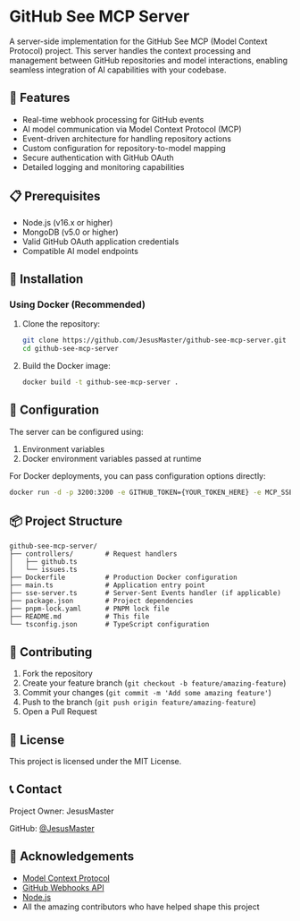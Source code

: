 # GitHub See MCP Server

A server-side implementation for the GitHub See MCP (Model Context Protocol) project. This server handles the context processing and management between GitHub repositories and model interactions, enabling seamless integration of AI capabilities with your codebase.

## 🚀 Features

- Real-time webhook processing for GitHub events
- AI model communication via Model Context Protocol (MCP)
- Event-driven architecture for handling repository actions
- Custom configuration for repository-to-model mapping
- Secure authentication with GitHub OAuth
- Detailed logging and monitoring capabilities

## 📋 Prerequisites

- Node.js (v16.x or higher)
- MongoDB (v5.0 or higher)
- Valid GitHub OAuth application credentials
- Compatible AI model endpoints

## 🔧 Installation

### Using Docker (Recommended)

1. Clone the repository:
   ```bash
   git clone https://github.com/JesusMaster/github-see-mcp-server.git
   cd github-see-mcp-server
   ```

2. Build the Docker image:
   ```bash
   docker build -t github-see-mcp-server .
   ```


## 🔧 Configuration

The server can be configured using:

1. Environment variables
2. Docker environment variables passed at runtime

For Docker deployments, you can pass configuration options directly:

```bash
docker run -d -p 3200:3200 -e GITHUB_TOKEN={YOUR_TOKEN_HERE} -e MCP_SSE_PORT=3200 --name github-see-mcp-server github-see-mcp-server
```


## 📦 Project Structure

```
github-see-mcp-server/
├── controllers/        # Request handlers
│   ├── github.ts
│   └── issues.ts
├── Dockerfile          # Production Docker configuration
├── main.ts             # Application entry point
├── sse-server.ts       # Server-Sent Events handler (if applicable)
├── package.json        # Project dependencies
├── pnpm-lock.yaml      # PNPM lock file
├── README.md           # This file
└── tsconfig.json       # TypeScript configuration
```

## 🤝 Contributing

1. Fork the repository
2. Create your feature branch (`git checkout -b feature/amazing-feature`)
3. Commit your changes (`git commit -m 'Add some amazing feature'`)
4. Push to the branch (`git push origin feature/amazing-feature`)
5. Open a Pull Request

## 📜 License

This project is licensed under the MIT License.

## 📞 Contact

Project Owner: JesusMaster

GitHub: [@JesusMaster](https://github.com/JesusMaster)

## 🙏 Acknowledgements

- [Model Context Protocol](https://github.com/model-context-protocol/specification)
- [GitHub Webhooks API](https://docs.github.com/en/developers/webhooks-and-events/webhooks/about-webhooks)
- [Node.js](https://nodejs.org/)
- All the amazing contributors who have helped shape this project
